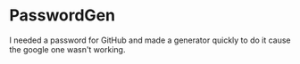 # PasswordGen
I needed a password for GitHub and made a generator quickly to do it cause the google one wasn't working.
